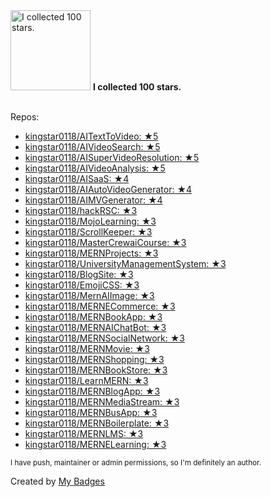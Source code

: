 <img src="https://my-badges.github.io/my-badges/stars-100.png" alt="I collected 100 stars." title="I collected 100 stars." width="128">
<strong>I collected 100 stars.</strong>
<br><br>

Repos:

* <a href="https://github.com/kingstar0118/AITextToVideo">kingstar0118/AITextToVideo: ★5</a>
* <a href="https://github.com/kingstar0118/AIVideoSearch">kingstar0118/AIVideoSearch: ★5</a>
* <a href="https://github.com/kingstar0118/AISuperVideoResolution">kingstar0118/AISuperVideoResolution: ★5</a>
* <a href="https://github.com/kingstar0118/AIVideoAnalysis">kingstar0118/AIVideoAnalysis: ★5</a>
* <a href="https://github.com/kingstar0118/AISaaS">kingstar0118/AISaaS: ★4</a>
* <a href="https://github.com/kingstar0118/AIAutoVideoGenerator">kingstar0118/AIAutoVideoGenerator: ★4</a>
* <a href="https://github.com/kingstar0118/AIMVGenerator">kingstar0118/AIMVGenerator: ★4</a>
* <a href="https://github.com/kingstar0118/hackRSC">kingstar0118/hackRSC: ★3</a>
* <a href="https://github.com/kingstar0118/MojoLearning">kingstar0118/MojoLearning: ★3</a>
* <a href="https://github.com/kingstar0118/ScrollKeeper">kingstar0118/ScrollKeeper: ★3</a>
* <a href="https://github.com/kingstar0118/MasterCrewaiCourse">kingstar0118/MasterCrewaiCourse: ★3</a>
* <a href="https://github.com/kingstar0118/MERNProjects">kingstar0118/MERNProjects: ★3</a>
* <a href="https://github.com/kingstar0118/UniversityManagementSystem">kingstar0118/UniversityManagementSystem: ★3</a>
* <a href="https://github.com/kingstar0118/BlogSite">kingstar0118/BlogSite: ★3</a>
* <a href="https://github.com/kingstar0118/EmojiCSS">kingstar0118/EmojiCSS: ★3</a>
* <a href="https://github.com/kingstar0118/MernAIImage">kingstar0118/MernAIImage: ★3</a>
* <a href="https://github.com/kingstar0118/MERNECommerce">kingstar0118/MERNECommerce: ★3</a>
* <a href="https://github.com/kingstar0118/MERNBookApp">kingstar0118/MERNBookApp: ★3</a>
* <a href="https://github.com/kingstar0118/MERNAIChatBot">kingstar0118/MERNAIChatBot: ★3</a>
* <a href="https://github.com/kingstar0118/MERNSocialNetwork">kingstar0118/MERNSocialNetwork: ★3</a>
* <a href="https://github.com/kingstar0118/MERNMovie">kingstar0118/MERNMovie: ★3</a>
* <a href="https://github.com/kingstar0118/MERNShopping">kingstar0118/MERNShopping: ★3</a>
* <a href="https://github.com/kingstar0118/MERNBookStore">kingstar0118/MERNBookStore: ★3</a>
* <a href="https://github.com/kingstar0118/LearnMERN">kingstar0118/LearnMERN: ★3</a>
* <a href="https://github.com/kingstar0118/MERNBlogApp">kingstar0118/MERNBlogApp: ★3</a>
* <a href="https://github.com/kingstar0118/MERNMediaStream">kingstar0118/MERNMediaStream: ★3</a>
* <a href="https://github.com/kingstar0118/MERNBusApp">kingstar0118/MERNBusApp: ★3</a>
* <a href="https://github.com/kingstar0118/MERNBoilerplate">kingstar0118/MERNBoilerplate: ★3</a>
* <a href="https://github.com/kingstar0118/MERNLMS">kingstar0118/MERNLMS: ★3</a>
* <a href="https://github.com/kingstar0118/MERNELearning">kingstar0118/MERNELearning: ★3</a>

<sup>I have push, maintainer or admin permissions, so I'm definitely an author.<sup>



Created by <a href="https://github.com/my-badges/my-badges">My Badges</a>